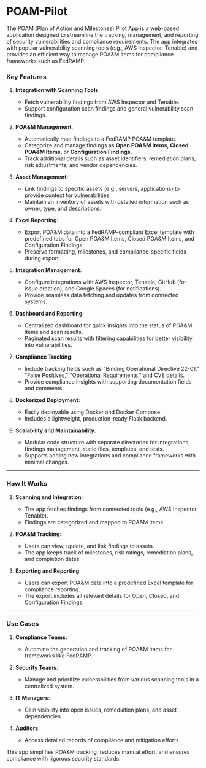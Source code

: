 # POAM-Pilot

The POAM (Plan of Action and Milestones) Pilot App is a web-based application designed to streamline the tracking, management, and reporting of security vulnerabilities and compliance requirements. The app integrates with popular vulnerability scanning tools (e.g., AWS Inspector, Tenable) and provides an efficient way to manage POA&M items for compliance frameworks such as FedRAMP.

### Key Features

1. **Integration with Scanning Tools**:
   - Fetch vulnerability findings from AWS Inspector and Tenable.
   - Support configuration scan findings and general vulnerability scan findings.

2. **POA&M Management**:
   - Automatically map findings to a FedRAMP POA&M template.
   - Categorize and manage findings as **Open POA&M Items**, **Closed POA&M Items**, or **Configuration Findings**.
   - Track additional details such as asset identifiers, remediation plans, risk adjustments, and vendor dependencies.

3. **Asset Management**:
   - Link findings to specific assets (e.g., servers, applications) to provide context for vulnerabilities.
   - Maintain an inventory of assets with detailed information such as owner, type, and descriptions.

4. **Excel Reporting**:
   - Export POA&M data into a FedRAMP-compliant Excel template with predefined tabs for Open POA&M Items, Closed POA&M Items, and Configuration Findings.
   - Preserve formatting, milestones, and compliance-specific fields during export.

5. **Integration Management**:
   - Configure integrations with AWS Inspector, Tenable, GitHub (for issue creation), and Google Spaces (for notifications).
   - Provide seamless data fetching and updates from connected systems.

6. **Dashboard and Reporting**:
   - Centralized dashboard for quick insights into the status of POA&M items and scan results.
   - Paginated scan results with filtering capabilities for better visibility into vulnerabilities.

7. **Compliance Tracking**:
   - Include tracking fields such as "Binding Operational Directive 22-01," "False Positives," "Operational Requirements," and CVE details.
   - Provide compliance insights with supporting documentation fields and comments.

8. **Dockerized Deployment**:
   - Easily deployable using Docker and Docker Compose.
   - Includes a lightweight, production-ready Flask backend.

9. **Scalability and Maintainability**:
   - Modular code structure with separate directories for integrations, findings management, static files, templates, and tests.
   - Supports adding new integrations and compliance frameworks with minimal changes.

---

### How It Works

1. **Scanning and Integration**:
   - The app fetches findings from connected tools (e.g., AWS Inspector, Tenable).
   - Findings are categorized and mapped to POA&M items.

2. **POA&M Tracking**:
   - Users can view, update, and link findings to assets.
   - The app keeps track of milestones, risk ratings, remediation plans, and completion dates.

3. **Exporting and Reporting**:
   - Users can export POA&M data into a predefined Excel template for compliance reporting.
   - The export includes all relevant details for Open, Closed, and Configuration Findings.


---

### Use Cases

1. **Compliance Teams**:
   - Automate the generation and tracking of POA&M items for frameworks like FedRAMP.

2. **Security Teams**:
   - Manage and prioritize vulnerabilities from various scanning tools in a centralized system.

3. **IT Managers**:
   - Gain visibility into open issues, remediation plans, and asset dependencies.

4. **Auditors**:
   - Access detailed records of compliance and mitigation efforts.

This app simplifies POA&M tracking, reduces manual effort, and ensures compliance with rigorous security standards.